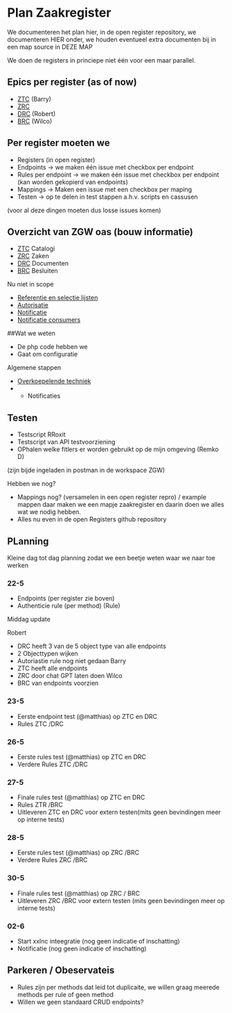 # Plan Zaakregister

We documenteren het plan hier, in de open register repository, we documenteren HIER onder, we houden eventueel extra documenten bij in een map source in DEZE MAP

We doen de registers in princiepe niet één voor een maar parallel.

## Epics per register (as of now)
- [ZTC](https://conduction.atlassian.net/browse/ZAAKREG-54) (Barry) 
- [ZRC](https://conduction.atlassian.net/browse/ZAAKREG-56) 
- [DRC](https://conduction.atlassian.net/browse/ZAAKREG-55) (Robert)
- [BRC](https://conduction.atlassian.net/browse/ZAAKREG-57) (Wilco)


## Per register moeten we
- Registers (in open register)
- Endpoints -> we maken één issue met checkbox per endpoint
- Rules per endpoint -> we maken één issue met checkbox per endpoint (kan worden gekopierd van endpoints)
- Mappings -> Maken een issue met een checkbox per maping
- Testen -> op te delen in test stappen a.h.v. scripts en cassusen

(voor al deze dingen moeten dus losse issues komen)

## Overzicht van ZGW oas (bouw informatie)
- [ZTC](https://vng-realisatie.github.io/gemma-zaken/standaard/catalogi/) Catalogi
- [ZRC](https://vng-realisatie.github.io/gemma-zaken/standaard/zaken/) Zaken
- [DRC](https://vng-realisatie.github.io/gemma-zaken/standaard/documenten/) Documenten
- [BRC](https://vng-realisatie.github.io/gemma-zaken/standaard/besluiten/) Besluiten

Nu niet in scope
- [Referentie en selectie lijsten](https://redocly.github.io/redoc/?url=https://raw.githubusercontent.com/VNG-Realisatie/VNG-referentielijsten/master/src/openapi.yaml&nocors)
- [Autorisatie](https://vng-realisatie.github.io/gemma-zaken/standaard/autorisaties/)
- [Notificatie](https://vng-realisatie.github.io/gemma-zaken/standaard/notificaties/)
- [Notificatie consumers](https://vng-realisatie.github.io/gemma-zaken/standaard/notificaties-consumer/)


##Wat we weten
- De php code hebben we 
- Gaat om configuratie

Algemene stappen
- [Overkoepelende techniek](https://conduction.atlassian.net/browse/ZAAKREG-58)
- - Notificaties 

## Testen
- Testscript RRoxit
- Testscript van API testvoorziening
- OPhalen welke fitlers er worden gebruikt op de mijn omgeving (Remko D)

(zijn bijde ingeladen in postman in de workspace ZGW)

Hebben we nog?
- Mappings nog? (versamelen in een open register repro) / example mappen daar maken we een mapje zaakregister en daarin doen we alles wat we nodig hebben. 
- Alles nu even in de open Registers github repository

## PLanning
Kleine dag tot dag planning zodat we een beetje weten waar we naar toe werken

### 22-5
- Endpoints (per register zie boven)
- Authenticie rule (per method) (Rule)

Middag update

Robert
- DRC heeft 3 van de 5 object type van alle endpoints
- 2 Objecttypen wijken
- Autoriastie rule nog niet gedaan
Barry
- ZTC heeft alle endpoints
- ZRC door chat GPT laten doen
Wilco
- BRC van endpoints voorzien


### 23-5
- Eerste endpoint test (@matthias) op ZTC en DRC
- Rules ZTC /DRC

### 26-5
- Eerste rules test (@matthias) op ZTC en DRC
- Verdere Rules ZTC /DRC

### 27-5
- Finale  rules test (@matthias) op ZTC en DRC
- Rules ZTR  /BRC
- Uitleveren ZTC en DRC voor extern testen(mits geen bevindingen meer op interne tests)

### 28-5
- Eerste rules test (@matthias) op ZRC /BRC
- Verdere Rules ZRC /BRC

### 30-5 
- Finale  rules test (@matthias) op ZRC / BRC
- Uitleveren ZRC /BRC voor extern testen (mits geen bevindingen meer op interne tests)

### 02-6
- Start xxlnc inteegratie (nog geen indicatie of inschatting)
- Notificatie (nog geen indicatie of inschatting)

## Parkeren / Obeservateis
- Rules zijn per methods dat leid tot duplicaite, we willen graag meerede methods per rule of geen method
- Willen we geen standaard CRUD endpoints?